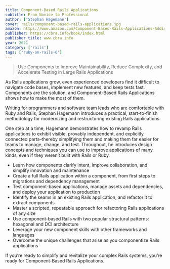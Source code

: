 ```yaml
---
title: Component-Based Rails Applications
subtitle: From Novice to Professional
author: ['Stephan Hagemann']
cover: rails/component-based-rails-applications.jpg
amazon: https://www.amazon.com/Component-Based-Rails-Applications-Addison-Wesley-Professional/dp/0134774582
publisher: https://cbra.info/book/index.html
publisher_title: www.cbra.info
year: 2021
category: ['rails']
tags: ['ruby-on-rails-6']
---
```


> Use Components to Improve Maintainability, Reduce Complexity, and Accelerate Testing in Large Rails Applications

As Rails applications grow, even experienced developers find it difficult to navigate code bases, implement new features, and keep tests fast. Components are the solution, and Component-Based Rails Applications shows how to make the most of them.

Writing for programmers and software team leads who are comfortable with Ruby and Rails, Stephan Hagemann introduces a practical, start-to-finish methodology for modernizing and restructuring existing Rails applications.

One step at a time, Hagemann demonstrates how to revamp Rails applications to exhibit visible, provably independent, and explicitly connected parts–thereby simplifying them and making them far easier for teams to manage, change, and test. Throughout, he introduces design concepts and techniques you can use to improve applications of many kinds, even if they weren’t built with Rails or Ruby.

- Learn how components clarify intent, improve collaboration, and simplify innovation and maintenance
- Create a full Rails application within a component, from first steps to migrations and dependency management
- Test component-based applications, manage assets and dependencies, and deploy your application to production
- Identify the seams in an existing Rails application, and refactor it to extract components
- Master a scripted, repeatable approach for refactoring Rails applications of any size
- Use component-based Rails with two popular structural patterns: hexagonal and DCI architecture
- Leverage your new component skills with other frameworks and languages
- Overcome the unique challenges that arise as you componentize Rails applications

If you’re ready to simplify and revitalize your complex Rails systems, you’re ready for Component-Based Rails Applications.
